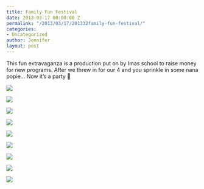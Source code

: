 ```yaml
---
title: Family Fun Festival
date: 2013-03-17 00:00:00 Z
permalink: "/2013/03/17/201332family-fun-festival/"
categories:
- Uncategorized
author: Jennifer
layout: post
---
```


This fun extravaganza is a production put on by Imas school to raise money for new programs. After we threw in for our 4 and you sprinkle in some nana popie&#8230; Now it&#8217;s a party 🙂</p>

<div class="image-gallery-wrapper">
  <p>
    <img src="http://static1.squarespace.com/static/50db6bb3e4b015296cd43789/50dfa5b1e4b0dc6320e0b5ea/514517e2e4b033f38038a538/1363551122881/2013-03-02+10.43.19.jpg.19.jpg?format=original" />
  </p>

  <p>
    <img src="http://static1.squarespace.com/static/50db6bb3e4b015296cd43789/50dfa5b1e4b0dc6320e0b5ea/51451806e4b086e5da764930/1363551195988/2013-03-02+10.43.15.jpg.15.jpg?format=original" />
  </p>

  <p>
    <img src="http://static1.squarespace.com/static/50db6bb3e4b015296cd43789/50dfa5b1e4b0dc6320e0b5ea/51451827e4b0e8b32a7aee5a/1363551190356/2013-03-02+10.39.07.jpg.07.jpg?format=original" />
  </p>

  <p>
    <img src="http://static1.squarespace.com/static/50db6bb3e4b015296cd43789/50dfa5b1e4b0dc6320e0b5ea/51451836e4b033f38038a634/1363551097823/2013-03-02+10.34.29.jpg.29.jpg?format=original" />
  </p>

  <p>
    <img src="http://static1.squarespace.com/static/50db6bb3e4b015296cd43789/50dfa5b1e4b0dc6320e0b5ea/514518dee4b0e599fc6bea30/1363551214579/2013-03-02+10.28.09.jpg.09.jpg?format=original" />
  </p>

  <p>
    <img src="http://static1.squarespace.com/static/50db6bb3e4b015296cd43789/50dfa5b1e4b0dc6320e0b5ea/514518dae4b033f38038a8f5/1363551172821/2013-03-02+10.33.32.jpg.32.jpg?format=original" />
  </p>

  <p>
    <img src="http://static1.squarespace.com/static/50db6bb3e4b015296cd43789/50dfa5b1e4b0dc6320e0b5ea/514518f2e4b0e599fc6beaa6/1363551112637/2013-03-02+10.28.13.jpg.13.jpg?format=original" />
  </p>

  <p>
    <img src="http://static1.squarespace.com/static/50db6bb3e4b015296cd43789/50dfa5b1e4b0dc6320e0b5ea/51451977e4b0e8b32a7af09e/1363551168995/2013-03-02+10.31.38.jpg.38.jpg?format=original" />
  </p>

  <p>
    <img src="http://static1.squarespace.com/static/50db6bb3e4b015296cd43789/50dfa5b1e4b0dc6320e0b5ea/5145198fe4b0e599fc6beee3/1363551105766/2013-03-02+10.31.49.jpg.49.jpg?format=original" />
  </p>
</div>
